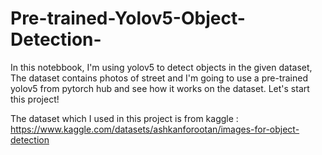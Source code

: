 # Pre-trained-Yolov5-Object-Detection-
In this notebbook, I'm using yolov5 to detect objects in the given dataset, The dataset contains photos of street and I'm going to use a pre-trained yolov5 from pytorch hub and see how it works on the dataset. Let's start this project!

The dataset which I used in this project is from kaggle : https://www.kaggle.com/datasets/ashkanforootan/images-for-object-detection
